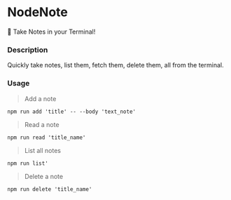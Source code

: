 # NodeNote
 :notebook: Take Notes in your Terminal! 
### Description 
Quickly take notes, list them, fetch them, delete them, all from the terminal. 

### Usage
>Add a note 

`npm run add 'title' -- --body 'text_note'`

>Read a note

`npm run read 'title_name'`

>List all notes

`npm run list'`

>Delete a note

`npm run delete 'title_name'`

